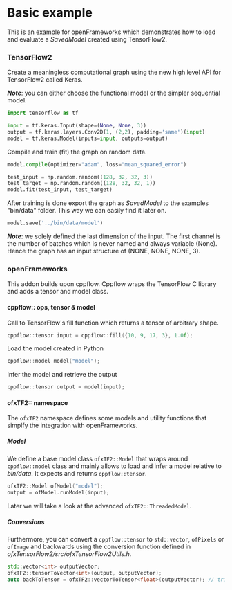 # Basic example

This is an example for openFrameworks which demonstrates how to load and evaluate a _SavedModel_ created using TensorFlow2.

### TensorFlow2
Create a meaningless computational graph using the new high level API for TensorFlow2 called Keras. 

***Note***: you can either choose the functional model or the simpler sequential model.
```python
import tensorflow as tf

input = tf.keras.Input(shape=(None, None, 3))
output = tf.keras.layers.Conv2D(1, (2,2), padding='same')(input)
model = tf.keras.Model(inputs=input, outputs=output)
```
Compile and train (fit) the graph on random data.
```python
model.compile(optimizer="adam", loss="mean_squared_error")

test_input = np.random.random((128, 32, 32, 3))
test_target = np.random.random((128, 32, 32, 1))
model.fit(test_input, test_target)
```
After training is done export the graph as _SavedModel_ to the examples "bin/data" folder. This way we can easily find it later on.
```python
model.save('../bin/data/model')
```

***Note***: we solely defined the last dimension of the input. The first channel is the number of batches which is never named and always variable (None). Hence the graph has an input structure of (NONE, NONE, NONE, 3).

### openFrameworks
This addon builds upon cppflow. Cppflow wraps the TensorFlow C library and adds a tensor and model class.

#### cppflow:: ops, tensor & model

Call to TensorFlow's fill function which returns a tensor of arbitrary shape.
```C++
cppflow::tensor input = cppflow::fill({10, 9, 17, 3}, 1.0f);
```
Load the model created in Python
```C++
cppflow::model model("model");
```
Infer the model and retrieve the output
```C++
cppflow::tensor output = model(input);
```


#### ofxTF2:: namespace
The `ofxTF2` namespace defines some models and utility functions that simplfy the integration with openFrameworks. 

##### Model
We define a base model class `ofxTF2::Model` that wraps around `cppflow::model` class and mainly allows to load and infer a model relative to _bin/data_. It expects and returns `cppflow::tensor`.
```C++
ofxTF2::Model ofModel("model");
output = ofModel.runModel(input);
```
Later we will take a look at the advanced `ofxTF2::ThreadedModel`.


##### Conversions
Furthermore, you can convert a `cppflow::tensor` to `std::vector`, `ofPixels` or `ofImage` and backwards using the conversion function defined in _ofxTensorFlow2/src/ofxTensorFlow2Utils.h_.
```C++
std::vector<int> outputVector;
ofxTF2::tensorToVector<int>(output, outputVector);
auto backToTensor = ofxTF2::vectorToTensor<float>(outputVector); // trimmed floats
```